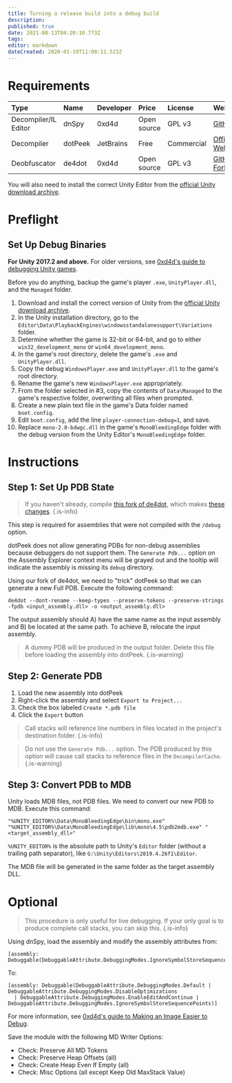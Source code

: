```yaml
---
title: Turning a release build into a debug build
description: 
published: true
date: 2021-08-13T04:20:10.773Z
tags: 
editor: markdown
dateCreated: 2020-01-19T11:08:11.523Z
---
```


# Requirements

Type | Name | Developer | Price | License | Website
:--- | :--- | :--- | :--- | :--- | :---
Decompiler/IL Editor | dnSpy | 0xd4d | Open source | GPL v3 | [GitHub](https://github.com/dnSpy/dnSpy)
Decompiler | dotPeek | JetBrains | Free | Commercial |  [Official Website](https://www.jetbrains.com/decompiler/)
Deobfuscator | de4dot | 0xd4d | Open source | GPL v3 | [GitHub Fork](https://github.com/fireundubh/de4dot/tree/pdbgen)

You will also need to install the correct Unity Editor from the [official Unity download archive](https://unity3d.com/get-unity/download/archive).

# Preflight

## Set Up Debug Binaries

**For Unity 2017.2 and above.** For older versions, see [0xd4d's guide to debugging Unity games](https://github.com/dnSpy/dnSpy/wiki/Debugging-Unity-Games).

Before you do anything, backup the game's player `.exe`, `UnityPlayer.dll`, and the `Managed` folder.

1. Download and install the correct version of Unity from the [official Unity download archive](https://unity3d.com/get-unity/download/archive).
2. In the Unity installation directory, go to the `Editor\Data\PlaybackEngines\windowsstandalonesupport\Variations` folder.
3. Determine whether the game is 32-bit or 64-bit, and go to either `win32_development_mono` or `win64_development_mono`.
4. In the game's root directory, delete the game's `.exe` and `UnityPlayer.dll`.
5. Copy the debug `WindowsPlayer.exe` and `UnityPlayer.dll` to the game's root directory.
6. Rename the game's new `WindowsPlayer.exe` appropriately.
7. From the folder selected in #3, copy the contents of `Data\Managed` to the game's respective folder, overwriting all files when prompted.
8. Create a new plain text file in the game's Data folder named `boot.config`.
9. Edit `boot.config`, add the line `player-connection-debug=1`, and save.
10. Replace `mono-2.0-bdwgc.dll` in the game's `MonoBleedingEdge` folder with the debug version from the Unity Editor's `MonoBleedingEdge` folder.


# Instructions

## Step 1: Set Up PDB State

> If you haven't already, compile [this fork of de4dot](https://github.com/fireundubh/de4dot/tree/pdbgen), which makes [these changes](https://github.com/0xd4d/de4dot/pull/126/commits/28f33354c86cdbfc1d96134fab1132c87a99a5e3).
{.is-info}


This step is required for assemblies that were not compiled with the `/debug` option.

dotPeek does not allow generating PDBs for non-debug assemblies because debuggers do not support them. The `Generate Pdb...` option on the Assembly Explorer context menu will be grayed out and the tooltip will indicate the assembly is missing its `debug` directory.

Using our fork of de4dot, we need to "trick" dotPeek so that we can generate a new Full PDB. Execute the following command:

```
de4dot --dont-rename --keep-types --preserve-tokens --preserve-strings -fpdb <input_assembly.dll> -o <output_assembly.dll>
```

The output assembly should A) have the same name as the input assembly and B) be located at the same path. To achieve B, relocate the input assembly.

> A dummy PDB will be produced in the output folder. Delete this file before loading the assembly into dotPeek.
{.is-warning}


## Step 2: Generate PDB

1. Load the new assembly into dotPeek
2. Right-click the assembly and select `Export to Project...`
3. Check the box labeled `Create *.pdb file`
4. Click the `Export` button

> Call stacks will reference line numbers in files located in the project's destination folder.
{.is-info}

> Do not use the `Generate Pdb...` option. The PDB produced by this option will cause call stacks to reference files in the `DecompilerCache`.
{.is-warning}


## Step 3: Convert PDB to MDB

Unity loads MDB files, not PDB files. We need to convert our new PDB to MDB. Execute this command:

```
"%UNITY_EDITOR%\Data\MonoBleedingEdge\bin\mono.exe" "%UNITY_EDITOR%\Data\MonoBleedingEdge\lib\mono\4.5\pdb2mdb.exe" "<target_assembly_dll>"
```

`%UNITY_EDITOR%` is the absolute path to Unity's `Editor` folder (without a trailing path separator), like `G:\Unity\Editors\2019.4.26f1\Editor`.

The MDB file will be generated in the same folder as the target assembly DLL.


# Optional

> This procedure is only useful for live debugging. If your only goal is to produce complete call stacks, you can skip this.
{.is-info}

Using dnSpy, load the assembly and modify the assembly attributes from:

```
[assembly: Debuggable(DebuggableAttribute.DebuggingModes.IgnoreSymbolStoreSequencePoints)]
```

To:

```
[assembly: Debuggable(DebuggableAttribute.DebuggingModes.Default | DebuggableAttribute.DebuggingModes.DisableOptimizations 
  | DebuggableAttribute.DebuggingModes.EnableEditAndContinue | DebuggableAttribute.DebuggingModes.IgnoreSymbolStoreSequencePoints)]
```

For more information, see [0xd4d's guide to Making an Image Easier to Debug](https://github.com/dnSpy/dnSpy/wiki/Making-an-Image-Easier-to-Debug).

Save the module with the following MD Writer Options:

* Check: Preserve All MD Tokens
* Check: Preserve Heap Offsets (all)
* Check: Create Heap Even If Empty (all)
* Check: Misc Options (all except Keep Old MaxStack Value)